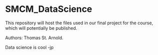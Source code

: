 # SMCM_DataScience
This repository will host the files used in our final project for the course, which will potentially be published.

Authors: Thomas St. Arnold.

Data science is cool
-jp
